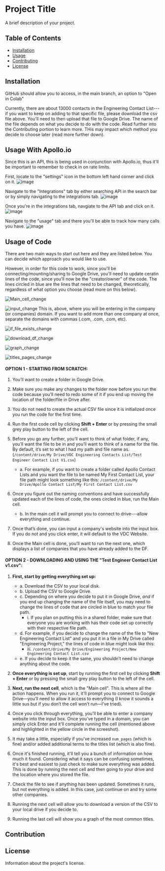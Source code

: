 # Project Title

A brief description of your project.

## Table of Contents
- [Installation](#installation)
- [Usage](#usage)
- [Contributing](#contributing)
- [License](#license)

## Installation

GitHub should allow you to access, in the main branch, an option to "Open in Colab"

Currently, there are about 13000 contacts in the Engineering Contact List---if you want to keep on adding to that specific file, please download the csv file above. You'll need to then upload that file to Google Drive. The name of the file depends on what you decide to do with the code. Read further into the Contributing portion to learn more. THis may impact which method you decide to choose later (read more further down).

## Usage With Apollo.io

Since this is an API, this is being used in conjunction with Apollo.io, thus it'll be important to remember to check in on rate limits. 

First, locate to the "settings" icon in the bottom left hand corner and click on it.
![image](https://github.com/user-attachments/assets/86c8af5e-b063-49dc-ae78-3e85282e128f)

Navigate to the "Integrations" tab by either searching API in the search bar or by simply navigating to the integrations tab. 
![image](https://github.com/user-attachments/assets/2e62333e-a019-40df-b353-e66bf5b21459)

Once you're in the integrations tab, navgiate to the API tab and click on it.
![image](https://github.com/user-attachments/assets/59f2b902-f573-4d22-8d47-dc9f43cbc475)

Navigate to the "usage" tab and there you'll be able to track how many calls you have. 
![image](https://github.com/user-attachments/assets/8c218240-f911-4a03-a9d2-495acce6c3ec)




## Usage of Code

There are two main ways to start out here and they are listed below. You can decide which approach you would like to use.

However, in order for this code to work, since you'll be connecting/mounting/sharing to Google Drive, you'll need to update ceratin lines of the code, since you'll now be the "creator/owner" of the code. The lines circled in blue are the lines that need to be changed, theoretically, regardless of what option you choose (read more on this below).


![Main_cell_change](https://github.com/user-attachments/assets/cf7f4832-60db-434e-84d6-090e35f980fe)

![input_change](https://github.com/user-attachments/assets/eb9a791b-26de-48a2-afb2-8c84e9fb8e41)
This is, above, where you will be entering in the company (or companies) domain. If you want to add more than one company at once, separate the domains with commas (.com, .com, .com, etc). 

![if_file_exists_change](https://github.com/user-attachments/assets/6a0ffcd3-be0e-4a3b-83f8-8354e01776ed)

![download_df_change](https://github.com/user-attachments/assets/1e55cdf0-9a36-4e6b-b7c3-6ba7805c1c2a)

![graph_change](https://github.com/user-attachments/assets/53af68e5-76a4-425b-8e5a-031b993995dc)

![titles_pages_change](https://github.com/user-attachments/assets/155fe6ec-0a08-48f3-bfdc-f70218db6ba1)


#### OPTION 1 - STARTING FROM SCRATCH:

1. You’ll want to create a folder in Google Drive.

2. Make sure you make any changes to the folder now before you run the code because you’ll need to redo some of it if you end up moving the location of the folder/file in Drive after.

3. You do not need to create the actual CSV file since it is initialized once you run the code for the first time.

4. Run the first code cell by clicking **Shift + Enter** or by pressing the small grey play button to the left of the cell.

5. Before you go any further, you’ll want to think of what folder, if any, you’ll want the file to be in and you’ll want to think of a name for the file. By default, it’s set to what I had my path and file name as. (`/content/drive/My Drive/VDC Engineering Contacts List/Test Engineer Contact List V1.csv`)
   - a. For example, if you want to create a folder called Apollo Contact Lists and you want the file to be named My First Contact List, your file path might look something like this: `/content/drive/My Drive/Apollo Contact List/My First Contact List.csv`

6. Once you figure out the naming conventions and have successfully updated each of the lines of code, the ones circled in blue, run the Main cell.
   - b. In the main cell it will prompt you to connect to drive---allow everything and continue.

7. Once that’s done, you can input a company's website into the input box. If you do not and you click enter, it will default to the VDC Website.

8. Once the Main cell is done, you’ll want to run the next one, which displays a list of companies that you have already added to the DF.


#### OPTION 2 - DOWNLOADING AND USING THE "Test Engineer Contact List v1.csv":

1. **First, start by getting everything set up:**
   - a. Download the CSV to your local disk.
   - b. Upload the CSV to Google Drive.
   - c. Depending on where you decide to put it in Google Drive, *and* if you end up changing the name of the file itself, you may need to change the lines of code that are circled in blue to match your file path.
     - i. If you plan on putting this in a shared folder, make sure that everyone you are working with has their code set up correctly with their respective file path.
   - d. For example, if you decide to change the name of the file to "New Engineering Contact List" and you put it in a file in My Drive called "Engineering Project," the lines of code in blue might look like this:
     - iii. `/content/drive/My Drive/Engineering Project/New Engineering Contact List.csv`
   - e. If you decide to keep it the same, you shouldn’t need to change anything about the code.

2. **Once everything is set up**, start by running the first cell by clicking **Shift + Enter** or by pressing the small grey play button to the left of the cell.

3. **Next, run the next cell**, which is the "Main cell". This is where all the action happens. When you run it, it'll prompt you to connect to Google Drive—you’ll need to allow it access to everything (I know it sounds a little sus but if you don’t the cell won’t run—I’ve tried).

4. Once you click through everything, you'll be able to enter a company website into the input box. Once you've typed in a domain, you can simply click Enter and it'll complete running the cell (mentioned above and highlighted in the yellow circle in the screeshot).

5. It may take a little, especially if you've increased `num_pages` (which is fine) and/or added additional terms to the titles list (which is also fine).

6. Once it's finished running, it'll tell you a bunch of information on how much it found. Considering what it says can be confusing sometimes, it's best and easiest to just check to make sure everything was added. This is done by running the next cell and then going to your drive and the location where you stored the file.

7. Check the file to see if anything has been updated. Sometimes it runs, but not everything is added. In this case, just continue on and try some other companies.

8. Running the next cell will allow you to download a version of the CSV to your local drive if you decide to.

9. Running the last cell will show you a graph of the most common titles.





## Contribution

## License

Information about the project's license.
